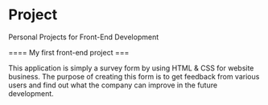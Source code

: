 # Project
Personal Projects for Front-End Development

==== My first front-end project ===

This application is simply a survey form by using HTML & CSS for website business.
The purpose of creating this form is to get feedback from various users and find out what the company can improve 
in the future development. 
